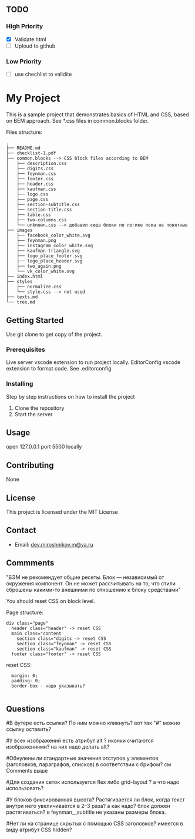 ## TODO

### High Priority

- [x] Validate html
- [ ] Uploud to github

### Low Priority

- [ ] use chechlist to validite

# My Project

This is a sample project that demonstrates basics of HTML and CSS, based on BEM approach.
See \*.css files in common.blocks folder.

Files structure:

```
.
├── README.md
├── checklist-1.pdf
├── common.blocks --> CSS block files according to BEM
│   ├── description.css
│   ├── digits.css
│   ├── feynman.css
│   ├── footer.css
│   ├── header.css
│   ├── kaufman.css
│   ├── logo.css
│   ├── page.css
│   ├── section-subtitle.css
│   ├── section-title.css
│   ├── table.css
│   ├── two-columns.css
│   └── unknown.css --> добавил сюда блоки по логике пока не понятные
├── images
│   ├── facebook_color_white.svg
│   ├── feynman.png
│   ├── instagram_color_white.svg
│   ├── kaufman-triangle.svg
│   ├── logo_place_footer.svg
│   ├── logo_place_header.svg
│   ├── two_again.png
│   └── vk_color_white.svg
├── index.html
├── styles
│   ├── normalize.css
│   └── style.css --> not used
├── texts.md
└── tree.md
```

## Getting Started

Use git clone to get copy of the project.

### Prerequisites

Live server vscode extension to run project locally.
EditorConfig vscode extension to format code. See .editorconfig

### Installing

Step by step instructions on how to install the project

1. Clone the repository
2. Start the server

## Usage

open 127.0.0.1 port 5500 locally

## Contributing

None

## License

This project is licensed under the MIT License

## Contact

- Email: dev.miroshnikov.m@ya.ru

## Commments

"БЭМ не рекомендует общие ресеты.
Блок — независимый от окружения компонент. Он не может рассчитывать на то, что стили сброшены какими-то внешними по отношению к блоку средствами"

You should reset CSS on block level.

Page structure:

```
div class="page"
  header class="header" -> reset CSS
  main class="content
    section class="digits -> reset CSS
    section class="feynman" -> reset CSS
    section class="kaufman" -> reset CSS
  footer class="footer" -> reset CSS
```

reset CSS:

```
  margin: 0;
  padding: 0;
  border-box - надо указывать?


```

## Questions

#В футере есть ссылки? По ним можно кликнуть?
вот так "#" можно ссылку оставить?

#У всех изображений есть атрибут alt ?
иконки считаются изображениями? на них надо делать alt?

#Обнулены ли стандартные значения отступов у элементов (заголовков, параграфов, списков) в соответствии с брифом?
см Сomments выше

#Для создания сеток используется flex либо grid-layout ?
а что надо использовать?

#У блоков фиксированная высота? Растягивается ли блок, когда текст внутри него увеличивается в 2–3 раза?
а как надо? блок должен растягиваться?
в feynman\_\_subtitle не указаны размеры блока.

#Нет ли на странице скрытых с помощью CSS заголовков?
имеется в виду атрибут CSS hidden?
